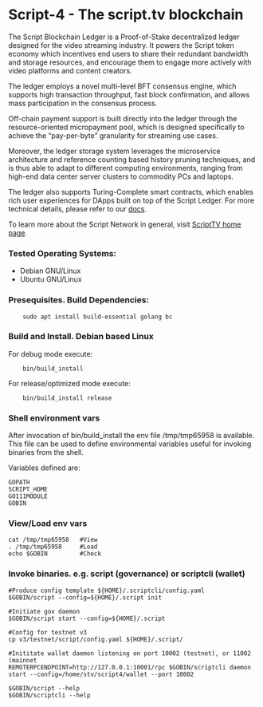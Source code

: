 # Script-4 - The script.tv blockchain

The Script Blockchain Ledger is a Proof-of-Stake decentralized ledger designed for the video streaming industry.
It powers the Script token economy which incentives end users to share their redundant bandwidth and storage resources,
and encourage them to engage more actively with video platforms and content creators.

The ledger employs a novel multi-level BFT consensus engine, which supports high transaction throughput,
fast block confirmation, and allows mass participation in the consensus process.

Off-chain payment support is built directly into the ledger through the resource-oriented micropayment pool,
which is designed specifically to achieve the “pay-per-byte” granularity for streaming use cases.

Moreover, the ledger storage system leverages the microservice architecture and reference counting based history pruning techniques,
and is thus able to adapt to different computing environments, ranging from high-end data center server clusters to commodity PCs and laptops.

The ledger also supports Turing-Complete smart contracts, which enables rich user experiences for DApps built on top of 
the Script Ledger. For more technical details, please refer to our [docs](https://docs.script.tv).

To learn more about the Script Network in general, visit [ScriptTV home page](https://script.tv).

### Tested Operating Systems:

* Debian GNU/Linux 
* Ubuntu GNU/Linux 

### Presequisites. Build Dependencies:

        sudo apt install build-essential golang bc

### Build and Install. Debian based Linux

For debug mode execute:

        bin/build_install

For release/optimized mode execute:

        bin/build_install release

### Shell environment vars

After invocation of bin/build_install the env file /tmp/tmp65958 is available.
This file can be used to define environmental variables useful for invoking binaries from the shell.

Variables defined are:

	GOPATH
	SCRIPT_HOME
	GO111MODULE
	GOBIN


### View/Load env vars

	cat /tmp/tmp65958   #View
	. /tmp/tmp65958     #Load
	echo $GOBIN         #Check


### Invoke binaries. e.g. script (governance) or scriptcli (wallet)

	#Produce config template ${HOME}/.scriptcli/config.yaml
	$GOBIN/script --config=${HOME}/.script init

	#Initiate gov daemon
	$GOBIN/script start --config=${HOME}/.script

	#Config for testnet v3
	cp v3/testnet/script/config.yaml ${HOME}/.script/

	#Inititate wallet daemon listening on port 10002 (testnet), or 11002 (mainnet
	REMOTERPCENDPOINT=http://127.0.0.1:10001/rpc $GOBIN/scriptcli daemon start --config=/home/stv/script4/wallet --port 10002

	$GOBIN/script --help
	$GOBIN/scriptcli --help


